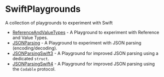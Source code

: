 SwiftPlaygrounds
================

A collection of playgrounds to experiment with Swift

* [ReferenceAndValueTypes](https://github.com/andrea-prearo/SwiftPlaygrounds/blob/master/ReferenceAndValueTypes) - A Playground to experiment with Reference and Value Types.
* [JSONParsing](https://github.com/andrea-prearo/SwiftPlaygrounds/blob/master/JSONParsing) - A Playground to experiment with JSON parsing (encoding/decoding).
* [JSONParsingSwift3](https://github.com/andrea-prearo/SwiftPlaygrounds/blob/master/JSONParsingSwift3) - A Playground for improved JSON parsing using a dedicated `struct`.
* [JSONParsingSwift4](https://github.com/andrea-prearo/SwiftPlaygrounds/blob/master/JSONParsingSwift4) - A Playground for improved JSON parsing using the `Codable` protocol.
